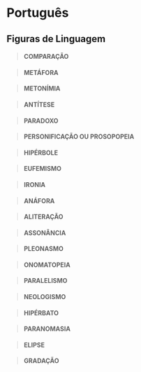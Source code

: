 # Português

## Figuras de Linguagem

> #### COMPARAÇÃO

> #### METÁFORA

> #### METONÍMIA

> #### ANTÍTESE

> #### PARADOXO

> #### PERSONIFICAÇÃO OU PROSOPOPEIA

> #### HIPÉRBOLE

> #### EUFEMISMO

> #### IRONIA

> #### ANÁFORA

> #### ALITERAÇÃO

> #### ASSONÂNCIA

> #### PLEONASMO

> #### ONOMATOPEIA

> #### PARALELISMO

> #### NEOLOGISMO

> #### HIPÉRBATO

> #### PARANOMASIA

> #### ELIPSE

> #### GRADAÇÃO